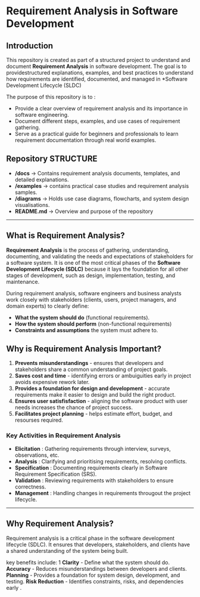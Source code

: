 # Requirement Analysis in Software Development 

## Introduction 
This repository is created as part of a structured project to understand and document **Requirement Analysis** in software development. The goal is to providestructured explanations, examples, and best practices to understand how requirements are identified, documented, and managed in *Software Development Lifecycle (SLDC)

The purpose of this repository is to :
- Provide a clear overview of requirement analysis and its importance in software engineering.
- Document different steps, examples, and use cases of requirement gathering.
- Serve as a practical guide for beginners and professionals to learn requirement documentation through real world examples.

## Repository STRUCTURE 
- **/docs** → Contains requirement analysis documents, templates, and detailed explanations.
- **/examples** → contains practical case studies and requirement analysis samples.
- **/diagrams** → Holds use case diagrams, flowcharts, and system design visualisations.
- **README.md** → Overview and purpose of the repository 

---

## What is Requirement Analysis?
**Requirement Analysis** is the process of gathering, understanding, documenting, and validating the needs and expectations of stakeholders for a software system. It is one of the most critical phases of the **Software Development Lifecycle (SDLC)** because it lays the foundation for all other stages of development, such as design, implementation, testing, and maintenance. 

During requirement analysis, software engineers and business analysts work closely with stakeholders (clients, users, project managers, and domain experts) to clearly define:
- **What the system should do** (functional requirements).
- **How the system should perform** (non-functional requirements)
- **Constraints and assumptions** the system must adhere to.


## Why is Requirement Analysis Important?
1. **Prevents misunderstandings** - ensures that developers and stakeholders share a common understanding of project goals. 
2. **Saves cost and time** - identifying errors or ambuiguities early in project avoids expensive rework later.
3. **Provides a foundation for design and development** - accurate requirements make it easier to design and build the right product.
4. **Ensures user satisfisfaction** - aligning the software product with user needs increases the chance of project success. 
5. **Facilitates project planning** - helps estimate effort, budget, and resourses required. 

### Key Activities in Requirement Analysis 
- **Elicitation** : Gathering requirements through interview, surveys, observations, etc.
- **Analysis** : Clarifying and prioritising requirements, resolving conflicts.
- **Specification** : Documenting requirements clearly in Software Requirement Specification (SRS).
- **Validation** : Reviewing requirements with stakeholders to ensure correctness. 
- **Management** : Handling changes in requirements througout the project lifecycle.

---

## Why Requirement Analysis?
Requirement analysis is a critical phase in the software development lifecycle (SDLC).
It ensures that developers, stakeholders, and clients have a shared understanding of the system being built.

key benefits include:
1 **Clarity** - Define what the system should do.
**Accuracy** - Reduces misunderstandings between developers and clients.
**Planning** - Provides a foundation for system design, development, and testing.
**Risk Reduction** - Identifies constraints, risks, and dependencies early .